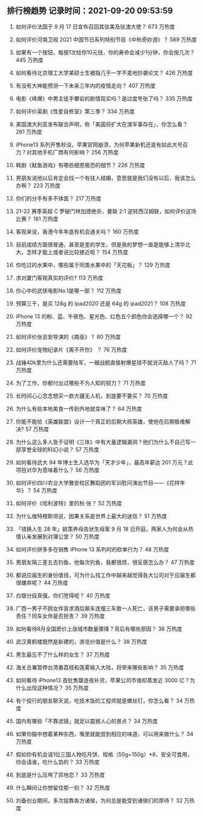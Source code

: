 
## 排行榜趋势 记录时间：2021-09-20 09:53:59
  
  1. 如何评价法国于 9 月 17 日宣布召回其驻美及驻澳大使？ 673 万热度
    
  2. 如何评价河南卫视 2021 中国节日系列特别节目《中秋奇妙游》？ 589 万热度
    
  3. 如果有一个按钮，每按1次给你10元钱，你的寿命会减少1分钟，你会按几次？ 445 万热度
    
  4. 如何看待北京理工大学某硕士生被指几乎一字不差地抄袭论文？ 426 万热度
    
  5. 有没有大神能预测一下未来三年内的疫情走向？ 407 万热度
    
  6. 电影《峰爆》中男主徒手攀岩的剧情现实吗？是过度夸张了吗？ 335 万热度
    
  7. 如何评价英剧《性爱自修室》第三季？ 334 万热度
    
  8. 美国澳大利亚发布联合声明，称「美国将扩大在澳军事存在」，你怎么看？ 261 万热度
    
  9. iPhone13 系列开售秒没，苹果官网崩溃，为何苹果新机还是有如此大号召力？对其他手机厂商有何影响？ 256 万热度
    
  10. 韩剧《鱿鱼游戏》有哪些细思极恐的细节？ 226 万热度
    
  11. 男朋友说他以后肯定会找一个有钱人结婚，意思就是我们没有以后，我该怎么办啊？ 223 万热度
    
  12. 你们的分手有多不体面？ 217 万热度
    
  13. 21-22 赛季英超 C 罗破门林加德绝杀，曼联 2:1 逆转西汉姆联，如何评价这场比赛？ 161 万热度
    
  14. 客观来说，香港今年年底有机会通关吗？ 160 万热度
    
  15. 目前成绩方面很普通，甚至是差的学生，但是我的梦想一直是能够上清华北大，怎样才能上或者说比较接近呢？ 154 万热度
    
  16. 你吃过的水果中，哪些属于同类水果中的「天花板」？ 129 万热度
    
  17. 求对厦门客观真实的评价? 113 万热度
    
  18. 你心中的武侠电影No.1是哪一部？ 112 万热度
    
  19. 预算三千，是买 128g 的 ipad2020 还是 64g 的 ipad2021？ 108 万热度
    
  20. iPhone 13 的粉、蓝、午夜色、星光色、红色五个颜色你会选择哪一个？ 92 万热度
    
  21. 如何评价张吉安导演的《南巫》？ 80 万热度
    
  22. 如何评价宠物纪录片《离不开你》 ？ 76 万热度
    
  23. 战锤40k里为什么还需要陆军，一艘战舰直接射爆星球不就消灭敌人了吗？ 71 万热度
    
  24. 为了工作，你都付出过哪些不为人知的努力？ 71 万热度
    
  25. 长时间心心念念想买一款大疆无人机，到底要不要买？ 70 万热度
    
  26. 为什么有些本地美食一传到外地就变味了？ 64 万热度
    
  27. 你能不能给《英雄联盟》设计一个真正的后期大核英雄，使他在后期极难解决? 57 万热度
    
  28. 为什么这么多人急于证明《三体》中有大量逻辑漏洞？他们为什么不自己写一部享誉全球的科幻小说？ 57 万热度
    
  29. 如何看待武大 94 年博士生入选华为「天才少年」，最高年薪达 201 万元？此项目对华为意味着什么？ 56 万热度
    
  30. 如何评价四川农业大学雅安校区舞蹈团的军训慰问演出节目——《花样年华》？ 54 万热度
    
  31. 如何评价《哈利波特》里的秋·张？ 52 万热度
    
  32. 为什么维特根斯坦说，因果关系是世界上最大的迷信？ 51 万热度
    
  33. 「错换人生 28 年」姚策养母告状生母案 9 月 18 日开庭，两家人为何会从热情认亲发展到对簿公堂？ 50 万热度
    
  34. 如何评价拼多多在销售 iPhone 13 系列时的砍单行为？ 48 万热度
    
  35. 男朋友隔三差五去钓鱼，他每次钓鱼，我都很烦，很反感怎么办？ 47 万热度
    
  36. 都说应届生的身份值钱，可为什么找工作中越来越觉得各大公司对于应届生都很嫌弃呢？ 44 万热度
    
  37. 白银分段真强，你们觉得呢？ 40 万热度
    
  38. 广西一男子不顾女伴哀求酒后飙车连撞三车致一人死亡，该男子需要承担哪些责任？同车女伴是否担责？ 39 万热度
    
  39. 如何看待8月全国房价上涨城市数量骤降？背后有哪些原因？ 38 万热度
    
  40. 武汉黄鹤楼既然是新建的，游览价值是什么？ 38 万热度
    
  41. 男生最忘不了什么样的女生？ 37 万热度
    
  42. 海关总署暂停台湾番荔枝和莲雾输入大陆，将带来哪些影响？ 35 万热度
    
  43. 如何看待 iPhone13 首批售罄连夜补货，苹果公司市值却蒸发近 3000 亿？为什么出现这种情况？ 35 万热度
    
  44. 有个投行的朋友聊天说，吃技术饭的工程师就是螺丝钉，你怎么看？ 34 万热度
    
  45. 国内有哪些「不靠滤镜」就足以震撼人心的景点？ 34 万热度
    
  46. 如果你脑中想着某种东西，嘴里就能尝到相应的味道，可以用来做什么？ 34 万热度
    
  47. 假如你有机会请1位三国人物吃月饼，规格（50g~150g）*8，安全可食用，你会请谁，吃什么馅的？ 33 万热度
    
  48. 到底是什么压垮了异地恋？ 33 万热度
    
  49. 什么瞬间让你想留住那一刻？ 32 万热度
    
  50. 刘备创业期间，多次投靠各方诸侯，为何总是能受到诸侯们的厚待？ 32 万热度
    